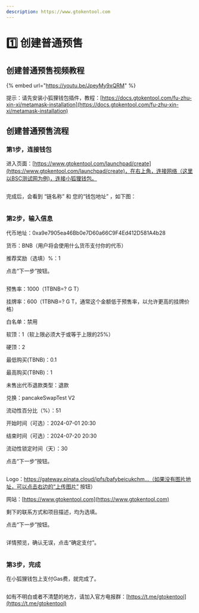 ```yaml
---
description: https://www.gtokentool.com
---
```


# 1️⃣ 创建普通预售

## 创建普通预售视频教程

{% embed url="https://youtu.be/JpeyMy9xQRM" %}

提示：请先安装小狐狸钱包插件，教程：[https://docs.gtokentool.com/fu-zhu-xin-xi/metamask-installation](https://docs.gtokentool.com/fu-zhu-xin-xi/metamask-installation)

## 创建普通预售流程

### 第1步，连接钱包 <a href="#di-1-bu-lian-jie-qian-bao" id="di-1-bu-lian-jie-qian-bao"></a>

进入页面：[https://www.gtokentool.com/launchpad/create](https://www.gtokentool.com/launchpad/create)，在右上角，连接网络（这里以BSC测试网为例)，连接小狐狸钱包。

<figure><img src="../.gitbook/assets/image (88).png" alt=""><figcaption></figcaption></figure>

完成后，会看到 “链名称” 和 您的“钱包地址” ，如下图：

<figure><img src="../.gitbook/assets/image (89).png" alt=""><figcaption></figcaption></figure>

### 第2步，输入信息 <a href="#di-2-bu-shu-ru-xin-xi" id="di-2-bu-shu-ru-xin-xi"></a>

代币地址：0xa9e7905ea46Bb0e7D60a66C9F4Ed412D581A4b28

货币：BNB（用户将会使用什么货币支付你的代币）

推荐奖励（选填）%：1

点击“下一步”按钮。

<figure><img src="../.gitbook/assets/image (283).png" alt=""><figcaption></figcaption></figure>

预售率：1000（1TBNB=? G T）

挂牌率：600（1TBNB=? G T，通常这个金额低于预售率，以允许更高的挂牌价格）

白名单：禁用

软顶：1（软上限必须大于或等于上限的25%）

硬顶：2

最低购买(TBNB)：0.1

最高购买(TBNB)：1

未售出代币退款类型：退款

兑换：pancakeSwapTest V2

流动性百分比（%）：51

开始时间（可选）：2024-07-01 20:30

结束时间（可选）：2024-07-20 20:30

流动性锁定时间（天）：30

点击“下一步”按钮。

<figure><img src="../.gitbook/assets/345.jpg" alt=""><figcaption></figcaption></figure>

Logo：https://gateway.pinata.cloud/ipfs/bafybeicukchm...（如果没有图片地址，可以点击右边的“上传图片” 按钮）

网站：[https://www.gtokentool.com](https://www.gtokentool.com)

剩下的联系方式和项目描述，均为选填。

点击“下一步”按钮。

<figure><img src="../.gitbook/assets/5799.jpg" alt=""><figcaption></figcaption></figure>

详情预览，确认无误，点击“确定支付”。

<figure><img src="../.gitbook/assets/0775.jpg" alt=""><figcaption></figcaption></figure>

### 第3步，完成

在小狐狸钱包上支付Gas费，就完成了。

<figure><img src="../.gitbook/assets/066.jpg" alt=""><figcaption></figcaption></figure>

如有不明白或者不清楚的地方，请加入官方电报群：[https://t.me/gtokentool](https://t.me/gtokentool)
